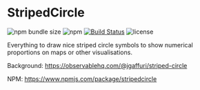 # StripedCircle

![npm bundle size](https://img.shields.io/bundlephobia/min/stripedcircle) 
![npm](https://img.shields.io/npm/v/stripedcircle)
[![Build Status](https://travis-ci.org/eurostat/stripedcircle.js.svg?branch=master)](https://travis-ci.org/eurostat/stripedcircle.js)
![license](https://img.shields.io/badge/license-EUPL-success)

Everything to draw nice striped circle symbols to show numerical proportions on maps or other visualisations.

Background: https://observablehq.com/@jgaffuri/striped-circle

NPM: https://www.npmjs.com/package/stripedcircle
